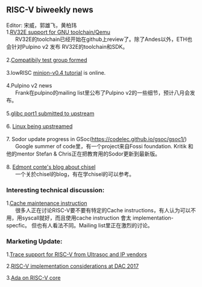 ## RISC-V biweekly news 
 Editor: 宋威，郭雄飞，黄柏玮 <br>
1.[RV32E support for GNU toolchain/Qemu](https://groups.google.com/a/groups.riscv.org/d/msgid/sw-dev/CA%2ByXCZBevqzCeLU5p69qqp55h00gZFNdHo3ZEtyk_LcPPOH%3DCQ%40mail.gmail.com)<br>
&nbsp;&nbsp;&nbsp;&nbsp;&nbsp;&nbsp;RV32E的toolchain已经开始在github上review了。除了Andes以外，ETH也会针对Pulpino v2 发布 RV32E的toolchain和SDK。
<br>
<br>
2.[Compatibily test group formed](https://groups.google.com/a/groups.riscv.org/d/msgid/sw-dev/36d9e3da-824d-c588-3c97-b520a0430e14%40codasip.com?utm_medium=email&utm_source=footer)
<br>
<br>
3.lowRISC [minion-v0.4 tutorial](http://www.lowrisc.org/docs/minion-v0.4/) is online.<br>
<br>
4.Pulpino v2 news<br>
&nbsp;&nbsp;&nbsp;&nbsp;&nbsp;&nbsp;Frank在pulpino的mailing list里公布了Pulpino v2的一些细节，预计八月会发布。<br>
<br>
5.[glibc port1 submitted to upstream](https://groups.google.com/a/groups.riscv.org/d/msgid/sw-dev/mhng-67c86d52-9383-4720-a928-469545d399cb%40palmer-si-x1c4)<br>
<br>
6. [Linux being upstreamed](https://groups.google.com/a/groups.riscv.org/d/msgid/patches/20170614183048.11040-12-palmer%40dabbelt.com)<br>
<br>
7. Sodor update progress in GSoc(https://codelec.github.io/gsoc/gsoc1/)<br>
&nbsp;&nbsp;&nbsp;&nbsp;&nbsp;&nbsp;Google summer of code里，有一个project来自Fossi foundation. Kritik 和他的mentor Stefan & Chris正在把教育用的Sodor更新到最新版。<br>
<br>
8. [Edmont conte's blog about chisel](http://blog.edmondcote.com/)<br>
&nbsp;&nbsp;&nbsp;&nbsp;&nbsp;&nbsp;一个关於chisel的blog，有在学chisel的可以参考。
 
### Interesting technical discussion: 

1.[Cache maintenance instruction](https://groups.google.com/a/groups.riscv.org/d/msgid/isa-dev/fea83558-920d-4d62-a584-b7df5bac24aa%40groups.riscv.org?utm_medium=email&utm_source=footer)<br>
&nbsp;&nbsp;&nbsp;&nbsp;&nbsp;&nbsp;很多人正在讨论RISC-V要不要有特定的Cache instructions，有人认为可以不用，用syscall就好，而且使用cache instruction 會太 implementation-specfic。
但也有人看法不同。Mailing list里正在激烈的讨论。

### Marketing Update:
1.[Trace support for RISC-V from Ultrasoc and IP vendors](https://l.facebook.com/l.php?u=https%3A%2F%2Fwww.realwire.com%2Freleases%2FUltraSoC-announces-industrys-first-processor-trace-support-for-RISC-V&h=ATOb8W_GSfnRziv-VnDwLSREzJtfJW_LOR6pKL7LNwaJG39wf7PBbya8-xfkfK0gVXV6COYnR7ZW-8kUR_HOaVN__vO-8CVLT_ctrLXKILiDkZ07wYf59V_nXmc91C30eL8jdwOQWFPR8zWtRQ)

2.[RISC-V implementation considerations at DAC 2017](http://www2.dac.com/events/eventdetails.aspx?id=223-23)

3.[Ada on RISC-V core](http://blog.adacore.com/ada-on-the-first-risc-v-microcontroller)






